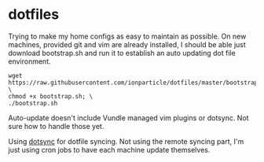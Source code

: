 # dotfiles

Trying to make my home configs as easy to maintain as possible. On new machines, provided git and vim are already installed, I should be able just download bootstrap.sh and run it to establish an auto updating dot file environment.

```shell
wget https://raw.githubusercontent.com/ionparticle/dotfiles/master/bootstrap.sh; \
chmod +x bootstrap.sh; \
./bootstrap.sh
```

Auto-update doesn't include Vundle managed vim plugins or dotsync. Not sure how to handle those yet.

Using [dotsync](https://github.com/dotphiles/dotsync) for dotfile syncing. Not using the remote syncing part, I'm just using cron jobs to have each machine update themselves.
